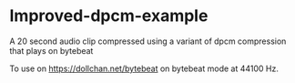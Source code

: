 # Improved-dpcm-example
A 20 second audio clip compressed using a variant of dpcm compression that plays on bytebeat

To use on https://dollchan.net/bytebeat on bytebeat mode at 44100 Hz.
